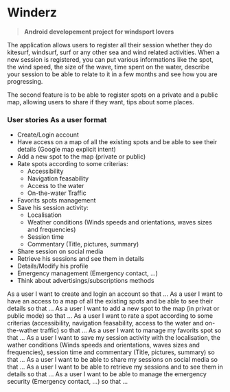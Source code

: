 # Winderz
> **Android developement project for windsport lovers**

The application allows users to register all their session whether they do kitesurf, windsurf, surf or any other sea and wind related activities.
When a new session is registered, you can put various informations like the spot, the wind speed, the size of the wave, time spent on the water, describe your session to be able to relate to it in a few months and see how you are progressing.

The second feature is to be able to register spots on a private and a public map, allowing users to share if they want, tips about some places.

### User stories As a user format
* Create/Login account
* Have access on a map of all the existing spots and be able to see their details (Google map explicit intent)
* Add a new spot to the map (private or public)
* Rate spots according to some criterias:
    * Accessibility
    * Navigation feasability
    * Access to the water
    * On-the-water Traffic 
* Favorits spots management
* Save his session activity: 
    * Localisation
    * Weather conditions (Winds speeds and orientations, waves sizes and frequencies)
    * Session time
    * Commentary (Title, pictures, summary)
* Share session on social media
* Retrieve his sessions and see them in details
* Details/Modify his profile
* Emergency management (Emergency contact, ...)
* Think about advertisings/subscriptions methods


As a user I want to create and login an account so that ...
As a user I want to have an access to a map of all the existing spots and be able to see their details so that ...
As a user I want to add a new spot to the map (in privat or public mode) so that ...
As a user I want to rate a spot according to some criterias (accessibility, navigation feasability, access to the water and on-the-wather traffic) so that ...
As a user I want to manage my favorits spot so that ...
As a user I want to save my session activity with the localisation, the wather conditions (Winds speeds and orientations, waves sizes and frequencies), session time and commentary (Title, pictures, summary) so that ...
As a user I want to be able to share my sessions on social media so that ...
As a user I want to be able to retrieve my sessions and to see them in details so that ...
As a user I want to be able to manage the emergency security (Emergency contact, ...) so that ...
